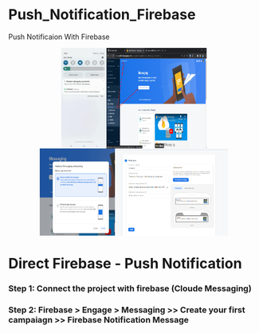 # Push_Notification_Firebase
Push Notificaion With Firebase

<div style="display: flex; flex-wrap: wrap; justify-content: center;">
    <img src="/images/ss_one.jpg" alt="UI Design" style="width: 18%; height: auto;">
    <img src="/images/ss_two.png" alt="UI Design" style="width: 40%; height: auto;">
</div>

<div style="display: flex; flex-wrap: wrap; justify-content: center;">
    <img src="/images/ss_three.png" alt="UI Design" style="width: 30%; height: auto;">
    <img src="/images/ss_four.png" alt="UI Design" style="width: 45%; height: auto;">
</div>


# Direct Firebase - Push Notification
### Step 1: Connect the project with firebase (Cloude Messaging)
### Step 2: Firebase > Engage > Messaging >> Create your first campaiagn >> Firebase Notification Message
